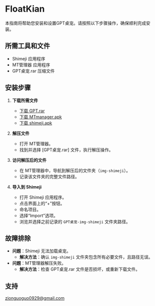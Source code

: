 # FloatKian
本指南将帮助您安装和设置GPT桌宠。请按照以下步骤操作，确保顺利完成安装。

## 所需工具和文件
- Shimeji 应用程序
- MT管理器 应用程序
- GPT桌宠.rar 压缩文件

## 安装步骤
1. **下载所需文件**
   - [下载 GPT.rar](https://github.com/Zion0929mu/FloatKian/releases/download/v1.0.0/GPT.rar)
   - [下载 MTmanager.apk](https://github.com/Zion0929mu/FloatKian/releases/download/v1.0.0/MT.manager.apk) 
   - [下载 shimeji.apk](https://github.com/Zion0929mu/FloatKian/releases/download/v1.0.0/shimeji.apk)

2. **解压文件**
   - 打开 MT管理器。
   - 找到并选择 [GPT桌宠.rar] 文件，执行解压操作。

3. **访问解压后的文件**
   - 在 MT管理器中，导航到解压后的文件夹（`img-shimeji`）。
   - 记录该文件夹的完整文件路径。

4. **导入到 Shimeji**
   - 打开 Shimeji 应用程序。
   - 点击界面上的“+”按钮。
   - 命名项目。
   - 选择“Import”选项。
   - 浏览并选择之前记录的 `GPT桌宠-img-shimeji` 文件夹路径。

## 故障排除
- **问题**：Shimeji 无法加载桌宠。
  - **解决方法**：确认 `img-shimeji` 文件夹包含所有必要文件，且路径无误。
- **问题**：MT管理器解压失败。
  - **解决方法**：检查 GPT桌宠.rar 文件是否损坏，或重新下载文件。

## 支持
zionguoguo0929@gmail.com
